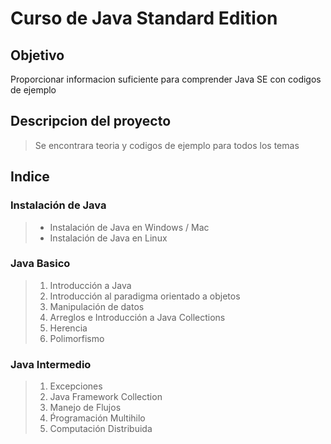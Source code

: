 # Curso de Java Standard Edition
## Objetivo
 Proporcionar informacion suficiente para comprender Java SE con codigos de ejemplo

## Descripcion del proyecto
> Se encontrara teoria y codigos de ejemplo para todos los temas

## Indice
### Instalación de Java
> * Instalación de Java en Windows / Mac
> * Instalación de Java en Linux

### Java Basico
> 1. Introducción a Java
> 2. Introducción al paradigma orientado a objetos
> 3. Manipulación de datos
> 4. Arreglos e Introducción a Java Collections
> 5. Herencia
> 6. Polimorfismo

### Java Intermedio
> 1. Excepciones
> 2. Java Framework Collection
> 3. Manejo de Flujos
> 4. Ṕrogramación Multihilo
> 5. Computación Distribuida
